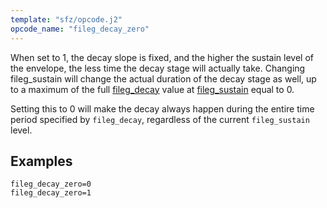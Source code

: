 ```yaml
---
template: "sfz/opcode.j2"
opcode_name: "fileg_decay_zero"
---
```

When set to 1, the decay slope is fixed, and the higher
the sustain level of the envelope, the less time the decay stage will actually
take. Changing fileg_sustain will change the actual duration of the decay stage
as well, up to a maximum of the full [fileg_decay] value at
[fileg_sustain] equal to 0.

Setting this to 0 will make the decay always happen during the entire
time period specified by `fileg_decay`, regardless of the current
`fileg_sustain` level.

## Examples

```sfz
fileg_decay_zero=0
fileg_decay_zero=1
```


[fileg_decay]:   fileg_decay.md
[fileg_sustain]: fileg_sustain.md
